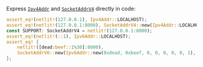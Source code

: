 <!-- cargo-rdme start -->

Express [`Ipv4Addr`](core::net::Ipv4Addr) and [`SocketAddrV4`](core::net::SocketAddrV4)
directly in code:

```rust
assert_eq!(netlit!(127.0.0.1), Ipv4Addr::LOCALHOST);
assert_eq!(netlit!(127.0.0.1:8000), SocketAddrV4::new(Ipv4Addr::LOCALHOST, 8000));
const SUPPORT: SocketAddrV4 = netlit!(127.0.0.1:8000);
assert_eq!(netlit!(::1), Ipv6Addr::LOCALHOST);
assert_eq! {
    netlit!([dead:beef::1%30]:8000),
    SocketAddrV6::new(Ipv6Addr::new(0xdead, 0xbeef, 0, 0, 0, 0, 0, 1), 8000, 0, 30)
};
```

<!-- cargo-rdme end -->
